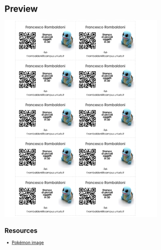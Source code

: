 # Preview

![Preview](Preview.png)

## Resources

 - [Pokémon image](https://www.reddit.com/r/3Dprinting/comments/1hq2uqp/please_rate_my_pokemon_3d_print/)

